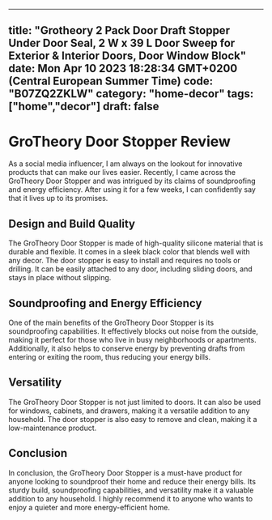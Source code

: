 
---
title: "Grotheory 2 Pack Door Draft Stopper Under Door Seal, 2 W x 39 L Door Sweep for Exterior & Interior Doors, Door Window Block" 
date: Mon Apr 10 2023 18:28:34 GMT+0200 (Central European Summer Time)
code: "B07ZQ2ZKLW"
category: "home-decor"
tags: ["home","decor"] 
draft: false
---
    
# GroTheory Door Stopper Review

As a social media influencer, I am always on the lookout for innovative products that can make our lives easier. Recently, I came across the GroTheory Door Stopper and was intrigued by its claims of soundproofing and energy efficiency. After using it for a few weeks, I can confidently say that it lives up to its promises.

## Design and Build Quality

The GroTheory Door Stopper is made of high-quality silicone material that is durable and flexible. It comes in a sleek black color that blends well with any decor. The door stopper is easy to install and requires no tools or drilling. It can be easily attached to any door, including sliding doors, and stays in place without slipping.

## Soundproofing and Energy Efficiency

One of the main benefits of the GroTheory Door Stopper is its soundproofing capabilities. It effectively blocks out noise from the outside, making it perfect for those who live in busy neighborhoods or apartments. Additionally, it also helps to conserve energy by preventing drafts from entering or exiting the room, thus reducing your energy bills.

## Versatility

The GroTheory Door Stopper is not just limited to doors. It can also be used for windows, cabinets, and drawers, making it a versatile addition to any household. The door stopper is also easy to remove and clean, making it a low-maintenance product.

## Conclusion

In conclusion, the GroTheory Door Stopper is a must-have product for anyone looking to soundproof their home and reduce their energy bills. Its sturdy build, soundproofing capabilities, and versatility make it a valuable addition to any household. I highly recommend it to anyone who wants to enjoy a quieter and more energy-efficient home.